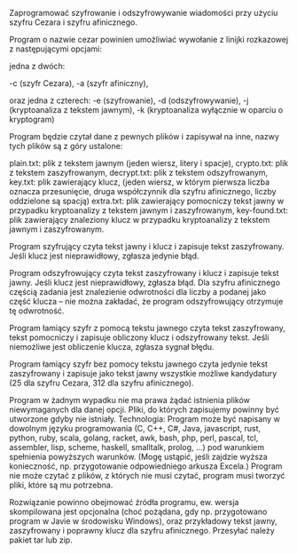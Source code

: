 Zaprogramować szyfrowanie i odszyfrowywanie wiadomości przy użyciu szyfru Cezara i szyfru afinicznego.

Program o nazwie cezar powinien umożliwiać wywołanie z linijki rozkazowej z następującymi opcjami:

jedna z dwóch:

-c (szyfr Cezara),
-a (szyfr afiniczny),

oraz jedna z czterech:
-e (szyfrowanie),
-d (odszyfrowywanie),
-j (kryptoanaliza z tekstem jawnym),
-k (kryptoanaliza wyłącznie w oparciu o kryptogram)

Program będzie czytał dane z pewnych plików i zapisywał na inne, nazwy tych plików są z góry ustalone:

plain.txt: plik z tekstem jawnym (jeden wiersz, litery i spacje),
crypto.txt: plik z tekstem zaszyfrowanym,
decrypt.txt: plik z tekstem odszyfrowanym,
key.txt: plik zawierający klucz, (jeden wiersz, w którym pierwsza liczba oznacza przesunięcie, druga współczynnik dla szyfru afinicznego, liczby oddzielone są spacją)
extra.txt: plik zawierający pomocniczy tekst jawny w przypadku kryptoanalizy z tekstem jawnym i zaszyfrowanym,
key-found.txt: plik zawierający znaleziony klucz w przypadku kryptoanalizy z tekstem jawnym i zaszyfrowanym.

Program szyfrujący czyta tekst jawny i klucz i zapisuje tekst zaszyfrowany. Jeśli klucz jest nieprawidłowy, zgłasza jedynie błąd.

Program odszyfrowujący czyta tekst zaszyfrowany i klucz i zapisuje tekst jawny. Jeśli klucz jest nieprawidłowy, zgłasza błąd. Dla szyfru afinicznego częścią zadania jest znalezienie odwrotności dla liczby a podanej jako część klucza – nie można zakładać, że program odszyfrowujący otrzymuje tę odwrotność.

Program łamiący szyfr z pomocą tekstu jawnego czyta tekst zaszyfrowany, tekst pomocniczy i zapisuje obliczony klucz i odszyfrowany tekst. Jeśli niemożliwe jest obliczenie klucza, zgłasza sygnał błędu.

Program łamiący szyfr bez pomocy tekstu jawnego czyta jedynie tekst zaszyfrowany i zapisuje jako tekst jawny wszystkie możliwe kandydatury (25 dla szyfru Cezara, 312 dla szyfru afinicznego).

Program w żadnym wypadku nie ma prawa żądać istnienia plików niewymaganych dla danej opcji. Pliki, do których zapisujemy powinny być utworzone gdyby nie istniały.
Technologia:
Program może być napisany w dowolnym języku programowania (C, C++, C#, Java, javascript, rust, python, ruby, scala, golang, racket, awk, bash, php, perl, pascal, tcl, assembler, lisp, scheme, haskell, smalltalk, prolog, ...) pod warunkiem spełnienia powyższych warunków. (Mogę ustąpić, jeśli zajdzie wyższa konieczność, np. przygotowanie odpowiedniego arkusza Excela.) Program nie może czytać z plików, z których nie musi czytać, program musi tworzyć pliki, które są mu potrzebna.

Rozwiązanie powinno obejmować źródła programu, ew. wersja skompilowana jest opcjonalna (choć pożądana, gdy np. przygotowano program w Javie w środowisku Windows), oraz przykładowy tekst jawny, zaszyfrowany i poprawny klucz dla szyfru afinicznego. Przesyłać należy pakiet tar lub zip.